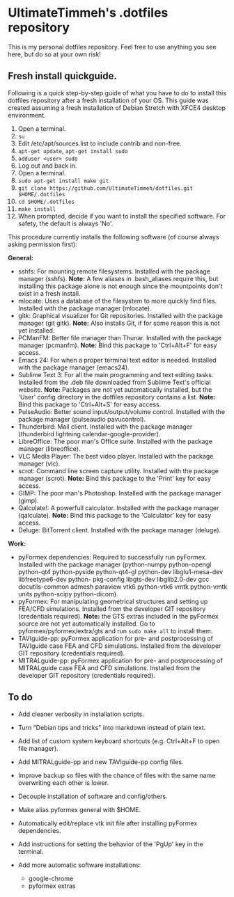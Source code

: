 # UltimateTimmeh's .dotfiles repository

This is my personal dotfiles repository. Feel free to use anything you see
here, but do so at your own risk!

## Fresh install quickguide.

Following is a quick step-by-step guide of what you have to do to install this
dotfiles repository after a fresh installation of your OS. This guide
was created assuming a fresh installation of Debian Stretch with XFCE4
desktop environment.

1. Open a terminal.
1. `su`
1. Edit /etc/apt/sources.list to include contrib and non-free.
1. `apt-get update`, `apt-get install sudo`
1. `adduser <user> sudo`
1. Log out and back in.
1. Open a terminal.
1. `sudo apt-get install make git`
1. `git clone https://github.com/UltimateTimmeh/dotfiles.git $HOME/.dotfiles`
1. `cd $HOME/.dotfiles`
1. `make install`
1. When prompted, decide if you want to install the specified software.
   For safety, the default is always 'No'.

This procedure currently installs the following software (of course always asking permission first):

**General:**

- sshfs: For mounting remote filesystems. Installed with the package
  manager (sshfs). **Note:** A few aliases in .bash_aliases require this,
  but installing this package alone is not enough since the mountpoints don't
  exist in a fresh install.
- mlocate: Uses a database of the filesystem to more quickly find files.
  Installed with the package manager (mlocate).
- gitk: Graphical visualizer for Git repositories. Installed with the package
  manager (git gitk). **Note:** Also installs Git, if for some reason this is
  not yet installed.
- PCManFM: Better file manager than Thunar. Installed with the package manager
  (pcmanfm). **Note:** Bind this package to 'Ctrl+Alt+F' for easy access.
- Emacs 24: For when a proper terminal text editor is needed. Installed with
  the package manager (emacs24).
- Sublime Text 3: For all the main programming and text editing tasks.
  Installed from the .deb file downloaded from Sublime Text's official website.
  **Note:** Packages are not yet automatically installed, but the 'User' config
  directory in the dotfiles repository contains a list. **Note:** Bind this
  package to 'Ctrl+Alt+S' for easy access.
- PulseAudio: Better sound input/output/volume control. Installed with the
  package manager (pulseaudio pavucontrol).
- Thunderbird: Mail client. Installed with the package manager (thunderbird
  lightning calendar-google-provider).
- LibreOffice: The poor man's Office suite. Installed with the package
  manager (libreoffice).
- VLC Media Player: The best video player. Installed with the package
  manager (vlc).
- scrot: Command line screen capture utility. Installed with the package
  manager (scrot). **Note:** Bind this package to the 'Print' key for easy
  access.
- GIMP: The poor man's Photoshop. Installed with the package manager (gimp).
- Qalculate!: A powerfull calculator. Installed with the package manager
  (qalculate). **Note:** Bind this package to the 'Calculator' key for easy
  access.
- Deluge: BitTorrent client. Installed with the package manager (deluge).

**Work:**

- pyFormex dependencies: Required to successfully run pyFormex. Installed with
  the package manager (python-numpy python-opengl python-qt4 python-pyside
  python-qt4-gl python-dev libglu1-mesa-dev libfreetype6-dev python-
  pkg-config libgts-dev libglib2.0-dev gcc docutils-common admesh paraview vtk6
  python-vtk6 vmtk python-vmtk units python-scipy python-dicom).
- pyFormex: For manipulating geometrical structures and setting up FEA/CFD
  simulations. Installed from the developer GIT repository (credentials
  required). **Note:** the GTS extras included in the pyFormex source are not yet
  automatically installed. Go to pyformex/pyformex/extra/gts and run `sudo
  make all` to install them.
- TAVIguide-pp: pyFormex application for pre- and postprocessing of TAVIguide
  case FEA and CFD simulations. Installed from the developer GIT repository
  (credentials required).
- MITRALguide-pp: pyFormex application for pre- and postprocessing of
  MITRALguide case FEA and CFD simulations. Installed from the developer GIT
  repository (credentials required).

## To do

- Add cleaner verbosity in installation scripts.
- Turn "Debian tips and tricks" into markdown instead of plain text.
- Add list of custom system keyboard shortcuts (e.g. Ctrl+Alt+F to open file manager).
- Add MITRALguide-pp and new TAVIguide-pp config files.
- Improve backup so files with the chance of files with the same name
  overwriting each other is lower.
- Decouple installation of software and config/others.
- Make alias pyformex general with $HOME.
- Automatically edit/replace vtk init file after installing pyFormex
  dependencies.
- Add instructions for setting the behavior of the 'PgUp' key in the terminal.
- Add more automatic software installations:

  - google-chrome
  - pyformex extras
